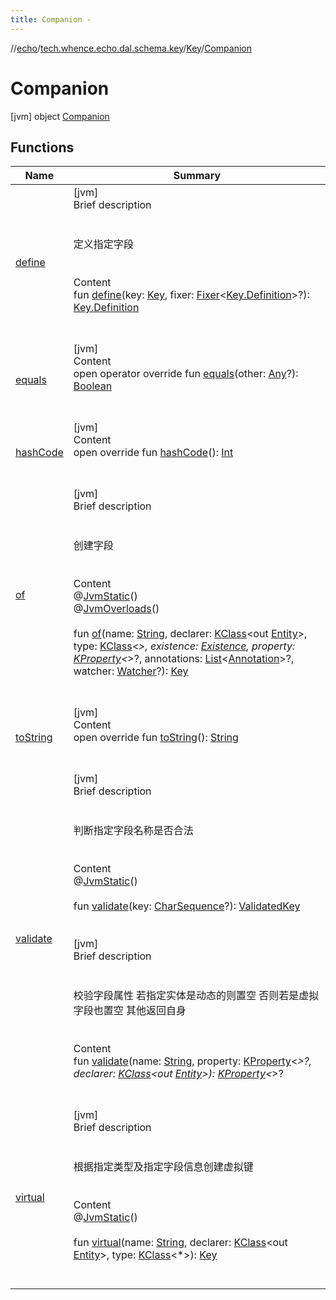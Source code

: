 ```yaml
---
title: Companion -
---
```

//[echo](../../../index.md)/[tech.whence.echo.dal.schema.key](../../index.md)/[Key](../index.md)/[Companion](index.md)



# Companion  
 [jvm] object [Companion](index.md)   


## Functions  
  
|  Name|  Summary| 
|---|---|
| [define](define.md)| [jvm]  <br>Brief description  <br><br><br>定义指定字段<br><br>  <br>Content  <br>fun [define](define.md)(key: [Key](../index.md), fixer: [Fixer](../../../tech.whence.echo.function/-fixer/index.md)<[Key.Definition](../-definition/index.md)>?): [Key.Definition](../-definition/index.md)  <br><br><br>
| [equals](../../../tech.whence.echo.webclient.response.exception/-response-unrecognized-exception/index.md#kotlin/Any/equals/#kotlin.Any?/PointingToDeclaration/)| [jvm]  <br>Content  <br>open operator override fun [equals](../../../tech.whence.echo.webclient.response.exception/-response-unrecognized-exception/index.md#kotlin/Any/equals/#kotlin.Any?/PointingToDeclaration/)(other: [Any](https://kotlinlang.org/api/latest/jvm/stdlib/kotlin/-any/index.html)?): [Boolean](https://kotlinlang.org/api/latest/jvm/stdlib/kotlin/-boolean/index.html)  <br><br><br>
| [hashCode](../../../tech.whence.echo.webclient.response.exception/-response-unrecognized-exception/index.md#kotlin/Any/hashCode/#/PointingToDeclaration/)| [jvm]  <br>Content  <br>open override fun [hashCode](../../../tech.whence.echo.webclient.response.exception/-response-unrecognized-exception/index.md#kotlin/Any/hashCode/#/PointingToDeclaration/)(): [Int](https://kotlinlang.org/api/latest/jvm/stdlib/kotlin/-int/index.html)  <br><br><br>
| [of](of.md)| [jvm]  <br>Brief description  <br><br><br>创建字段<br><br>  <br>Content  <br>@[JvmStatic](https://kotlinlang.org/api/latest/jvm/stdlib/kotlin.jvm/-jvm-static/index.html)()  <br>@[JvmOverloads](https://kotlinlang.org/api/latest/jvm/stdlib/kotlin.jvm/-jvm-overloads/index.html)()  <br>  <br>fun [of](of.md)(name: [String](https://kotlinlang.org/api/latest/jvm/stdlib/kotlin/-string/index.html), declarer: [KClass](https://kotlinlang.org/api/latest/jvm/stdlib/kotlin.reflect/-k-class/index.html)<out [Entity](../../../tech.whence.echo.dal.entity/-entity/index.md)>, type: [KClass](https://kotlinlang.org/api/latest/jvm/stdlib/kotlin.reflect/-k-class/index.html)<*>, existence: [Existence](../../-existence/index.md), property: [KProperty](https://kotlinlang.org/api/latest/jvm/stdlib/kotlin.reflect/-k-property/index.html)<*>?, annotations: [List](https://kotlinlang.org/api/latest/jvm/stdlib/kotlin.collections/-list/index.html)<[Annotation](https://kotlinlang.org/api/latest/jvm/stdlib/kotlin/-annotation/index.html)>?, watcher: [Watcher](../../-watcher/index.md)?): [Key](../index.md)  <br><br><br>
| [toString](../../../tech.whence.echo.webclient.response.exception/-response-unrecognized-exception/index.md#kotlin/Any/toString/#/PointingToDeclaration/)| [jvm]  <br>Content  <br>open override fun [toString](../../../tech.whence.echo.webclient.response.exception/-response-unrecognized-exception/index.md#kotlin/Any/toString/#/PointingToDeclaration/)(): [String](https://kotlinlang.org/api/latest/jvm/stdlib/kotlin/-string/index.html)  <br><br><br>
| [validate](validate.md)| [jvm]  <br>Brief description  <br><br><br>判断指定字段名称是否合法<br><br>  <br>Content  <br>@[JvmStatic](https://kotlinlang.org/api/latest/jvm/stdlib/kotlin.jvm/-jvm-static/index.html)()  <br>  <br>fun [validate](validate.md)(key: [CharSequence](https://kotlinlang.org/api/latest/jvm/stdlib/kotlin/-char-sequence/index.html)?): [ValidatedKey](../../-validated-key/index.md)  <br><br><br>[jvm]  <br>Brief description  <br><br><br>校验字段属性 若指定实体是动态的则置空 否则若是虚拟字段也置空 其他返回自身<br><br>  <br>Content  <br>fun [validate](validate.md)(name: [String](https://kotlinlang.org/api/latest/jvm/stdlib/kotlin/-string/index.html), property: [KProperty](https://kotlinlang.org/api/latest/jvm/stdlib/kotlin.reflect/-k-property/index.html)<*>?, declarer: [KClass](https://kotlinlang.org/api/latest/jvm/stdlib/kotlin.reflect/-k-class/index.html)<out [Entity](../../../tech.whence.echo.dal.entity/-entity/index.md)>): [KProperty](https://kotlinlang.org/api/latest/jvm/stdlib/kotlin.reflect/-k-property/index.html)<*>?  <br><br><br>
| [virtual](virtual.md)| [jvm]  <br>Brief description  <br><br><br>根据指定类型及指定字段信息创建虚拟键<br><br>  <br>Content  <br>@[JvmStatic](https://kotlinlang.org/api/latest/jvm/stdlib/kotlin.jvm/-jvm-static/index.html)()  <br>  <br>fun [virtual](virtual.md)(name: [String](https://kotlinlang.org/api/latest/jvm/stdlib/kotlin/-string/index.html), declarer: [KClass](https://kotlinlang.org/api/latest/jvm/stdlib/kotlin.reflect/-k-class/index.html)<out [Entity](../../../tech.whence.echo.dal.entity/-entity/index.md)>, type: [KClass](https://kotlinlang.org/api/latest/jvm/stdlib/kotlin.reflect/-k-class/index.html)<*>): [Key](../index.md)  <br><br><br>

